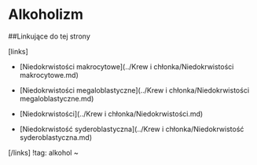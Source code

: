 # Alkoholizm





##Linkujące do tej strony

[links]

- [Niedokrwistości makrocytowe](../Krew i chłonka/Niedokrwistości makrocytowe.md)

- [Niedokrwistości megaloblastyczne](../Krew i chłonka/Niedokrwistości megaloblastyczne.md)

- [Niedokrwistości](../Krew i chłonka/Niedokrwistości.md)

- [Niedokrwistość syderoblastyczna](../Krew i chłonka/Niedokrwistość syderoblastyczna.md)


[/links]
!tag: alkohol
~